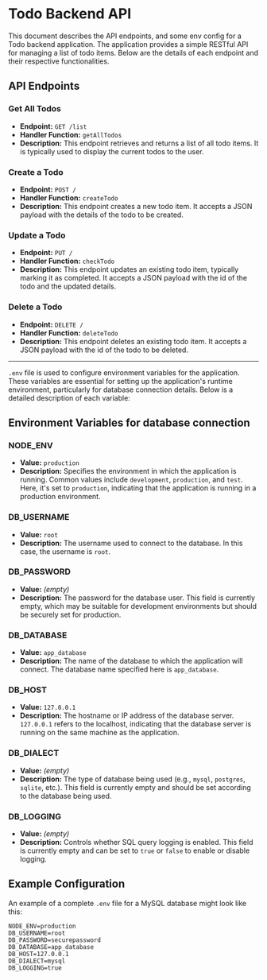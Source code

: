 # Todo Backend API 

This document describes the API endpoints, and some env config for a Todo backend application. The application provides a simple RESTful API for managing a list of todo items. Below are the details of each endpoint and their respective functionalities.

## API Endpoints

### Get All Todos

- **Endpoint:** `GET /list`
- **Handler Function:** `getAllTodos`
- **Description:** This endpoint retrieves and returns a list of all todo items. It is typically used to display the current todos to the user.

### Create a Todo

- **Endpoint:** `POST /`
- **Handler Function:** `createTodo`
- **Description:** This endpoint creates a new todo item. It accepts a JSON payload with the details of the todo to be created.

### Update a Todo

- **Endpoint:** `PUT /`
- **Handler Function:** `checkTodo`
- **Description:** This endpoint updates an existing todo item, typically marking it as completed. It accepts a JSON payload with the id of the todo and the updated details.

### Delete a Todo

- **Endpoint:** `DELETE /`
- **Handler Function:** `deleteTodo`
- **Description:** This endpoint deletes an existing todo item. It accepts a JSON payload with the id of the todo to be deleted.

---

`.env` file is used to configure environment variables for the application. These variables are essential for setting up the application's runtime environment, particularly for database connection details. Below is a detailed description of each variable:

## Environment Variables for database connection

### NODE_ENV
- **Value:** `production`
- **Description:** Specifies the environment in which the application is running. Common values include `development`, `production`, and `test`. Here, it's set to `production`, indicating that the application is running in a production environment.

### DB_USERNAME
- **Value:** `root`
- **Description:** The username used to connect to the database. In this case, the username is `root`.

### DB_PASSWORD
- **Value:** *(empty)*
- **Description:** The password for the database user. This field is currently empty, which may be suitable for development environments but should be securely set for production.

### DB_DATABASE
- **Value:** `app_database`
- **Description:** The name of the database to which the application will connect. The database name specified here is `app_database`.

### DB_HOST
- **Value:** `127.0.0.1`
- **Description:** The hostname or IP address of the database server. `127.0.0.1` refers to the localhost, indicating that the database server is running on the same machine as the application.

### DB_DIALECT
- **Value:** *(empty)*
- **Description:** The type of database being used (e.g., `mysql`, `postgres`, `sqlite`, etc.). This field is currently empty and should be set according to the database being used.

### DB_LOGGING
- **Value:** *(empty)*
- **Description:** Controls whether SQL query logging is enabled. This field is currently empty and can be set to `true` or `false` to enable or disable logging.

## Example Configuration

An example of a complete `.env` file for a MySQL database might look like this:

```plaintext
NODE_ENV=production
DB_USERNAME=root
DB_PASSWORD=securepassword
DB_DATABASE=app_database
DB_HOST=127.0.0.1
DB_DIALECT=mysql
DB_LOGGING=true
